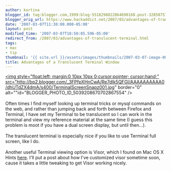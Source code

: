 ```yaml
---
author: kortina
blogger_id: tag:blogger.com,1999:blog-5518298822864690168.post-328587574831989055
blogger_orig_url: https://www.hackaddict.net/2007/03/advantages-of-translucent-terminal.html
date: '2007-03-07T11:30:00.000-05:00'
layout: post
modified_time: '2007-03-07T10:50:05.596-05:00'
redirect_from: /2007/03/advantages-of-translucent-terminal.html
tags:
- mac
- tip
thumbnail: '{{ site.url }}/assets/images/thumbnails/2007-03-07-image-0000.jpg'
title: Advantages of a Translucent Terminal Window
---
```


<a onblur="try {parent.deselectBloggerImageGracefully();} catch(e) {}" href="http://bp2.blogger.com/_3FPfpXHnCwA/Re7dlk5QFGI/AAAAAAAAAA0/dhUTdZX4dmA/s1600-h/TerminalScreenSnapz001.jpg"><img style="float:left; margin:0 10px 10px 0;cursor:pointer; cursor:hand;" src="http://bp2.blogger.com/_3FPfpXHnCwA/Re7dlk5QFGI/AAAAAAAAAA0/dhUTdZX4dmA/s400/TerminalScreenSnapz001.jpg" border="0" alt=""id="BLOGGER_PHOTO_ID_5039208670702867554" /></a><br /><br />Often times I find myself looking up terminal tricks or mysql commands on the web, and rather than jumping back and forth between Firefox and Terminal, I have set my Terminal to be translucent so I can work in the terminal and view my reference material at the same time (I guess this problem is moot if you have a dual screen display, but until then...).<br /><br />The translucent terminal is especially nice if you like to use Terminal full screen, like I do.<br /><br />Another useful Terminal viewing option is Visor, which I found on Mac OS X Hints <a href="http://www.macosxhints.com/article.php?story=20070122130926444">here</a>.  I'll put a post about how I've customized visor sometime soon, cause it takes a little tweaking to get Visor working nicely.